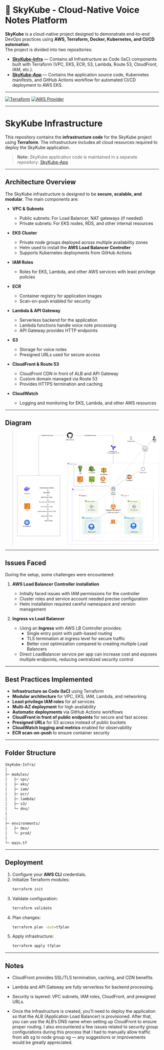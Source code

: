 # 🌌 SkyKube - Cloud-Native Voice Notes Platform

**SkyKube** is a cloud-native project designed to demonstrate end-to-end DevOps practices using **AWS, Terraform, Docker, Kubernetes, and CI/CD automation**.  
The project is divided into two repositories:  

- **[SkyKube-Infra](https://github.com/gursimran531/SkyKube-Infra.git)** — Contains all Infrastructure as Code (IaC) components built with Terraform (VPC, EKS, ECR, S3, Lambda, Route 53, CloudFront, IAM, etc.).  
- **[SkyKube-App](https://github.com/gursimran531/SkyKube-App.git)** — Contains the application source code, Kubernetes manifests, and GitHub Actions workflow for automated CI/CD deployment to AWS EKS.

---

[![Terraform](https://img.shields.io/badge/Terraform-v1.13+-623CE4?logo=terraform&logoColor=white)](https://developer.hashicorp.com/terraform/docs) [![AWS Provider](https://img.shields.io/badge/AWS%20Provider-v6.10-FF9900?logo=amazon-aws&logoColor=white)](https://registry.terraform.io/providers/hashicorp/aws/latest)

---

# SkyKube Infrastructure

This repository contains the **infrastructure code** for the SkyKube project using **Terraform**. The infrastructure includes all cloud resources required to deploy the SkyKube application.

> **Note:** SkyKube application code is maintained in a separate repository: [SkyKube-App](https://github.com/gursimran531/SkyKube-App.git)

---

## Architecture Overview

The SkyKube infrastructure is designed to be **secure, scalable, and modular**. The main components are:

- **VPC & Subnets**
  - Public subnets: For Load Balancer, NAT gateways (if needed)
  - Private subnets: For EKS nodes, RDS, and other internal resources

- **EKS Cluster**
  - Private node groups deployed across multiple availability zones
  - Helm used to install the **AWS Load Balancer Controller**
  - Supports Kubernetes deployments from GitHub Actions

- **IAM Roles**
  - Roles for EKS, Lambda, and other AWS services with least privilege policies

- **ECR**
  - Container registry for application images
  - Scan-on-push enabled for security

- **Lambda & API Gateway**
  - Serverless backend for the application
  - Lambda functions handle voice note processing
  - API Gateway provides HTTP endpoints

- **S3**
  - Storage for voice notes
  - Presigned URLs used for secure access

- **CloudFront & Route 53**
  - CloudFront CDN in front of ALB and API Gateway
  - Custom domain managed via Route 53
  - Provides HTTPS termination and caching

- **CloudWatch**
  - Logging and monitoring for EKS, Lambda, and other AWS resources

---

## Diagram

> ![SkyKube Architecture](./diagram/SkyKube.drawio.png)


---

## Issues Faced

During the setup, some challenges were encountered:

1. **AWS Load Balancer Controller installation**
   - Initially faced issues with IAM permissions for the controller
   - Cluster roles and service account needed precise configuration
   - Helm installation required careful namespace and version management

2. **Ingress vs Load Balancer**
   - Using an **Ingress** with AWS LB Controller provides:
     - Single entry point with path-based routing
     - TLS termination at ingress level for secure traffic
     - Better cost optimization compared to creating multiple Load Balancers
   - Direct LoadBalancer service per app can increase cost and exposes multiple endpoints, reducing centralized security control

---

## Best Practices Implemented

- **Infrastructure as Code (IaC)** using Terraform
- **Modular architecture** for VPC, EKS, IAM, Lambda, and networking
- **Least privilege IAM roles** for all services
- **Multi-AZ deployment** for high availability
- **Automatic deployments** via GitHub Actions workflows
- **CloudFront in front of public endpoints** for secure and fast access
- **Presigned URLs** for S3 access instead of public buckets
- **CloudWatch logging and metrics** enabled for observability
- **ECR scan-on-push** to ensure container security

---

## Folder Structure

```
SkyKube-Infra/
│
├─ modules/
│   ├─ vpc/
│   ├─ eks/
│   ├─ iam/
│   ├─ ecr/
│   ├─ lambda/
|   ├─ s3/
│   └─ dns/
|
│
├─ environments/
│   ├─ dev/
│   └─ prod/
│
└─ main.tf
```

---

## Deployment

1. Configure your **AWS CLI** credentials.
2. Initialize Terraform modules:
   ```bash
   terraform init
   ```
3. Validate configuration:
   ```bash
   terraform validate
   ```
4. Plan changes:
   ```bash
   terraform plan -out=tfplan
   ```
5. Apply infrastructure:
   ```bash
   terraform apply tfplan
   ```

---

## Notes

- CloudFront provides SSL/TLS termination, caching, and CDN benefits.
- Lambda and API Gateway are fully serverless for backend processing.
- Security is layered: VPC subnets, IAM roles, CloudFront, and presigned URLs.

- Once the infrastructure is created, you’ll need to deploy the application so that the ALB (Application Load Balancer) is provisioned. After that, you can use the ALB’s DNS name when setting up CloudFront to ensure proper routing. I also encountered a few issues related to security group configurations during this process that I had to manually allow traffic from alb sg to node group sg — any suggestions or improvements would be greatly appreciated.